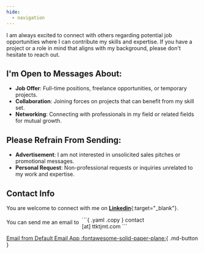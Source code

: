 ```yaml
---
hide:
  - navigation
---
```


I am always excited to connect with others regarding potential job opportunities where I can contribute my skills and expertise. If you have a project or a role in mind that aligns with my background, please don't hesitate to reach out.

## I'm Open to Messages About:
* **Job Offer**: Full-time positions, freelance opportunities, or temporary projects.
* **Collaboration**: Joining forces on projects that can benefit from my skill set.
* **Networking**: Connecting with professionals in my field or related fields for mutual growth.

## Please Refrain From Sending:
* **Advertisement**: I am not interested in unsolicited sales pitches or promotional messages.
* **Personal Request**: Non-professional requests or inquiries unrelated to my work and expertise.


## Contact Info
You are welcome to connect with me on [**Linkedin**](https://www.linkedin.com/in/tatsukitsujimoto){:target="_blank"}.

<span class="before-email" style="margin-right: 0.5rem; padding-top: 0.4rem;">
  You can send me an email to
</span>
<style>
  @media screen and (min-width: 60rem) { /*the value 60rem is referenced from material for mkdocs when it hides table of contents*/
    .before-email {
      float: left;
    }
    .email-code-block {
      width: 24rem;
    }
  }
  @media screen and (max-width: 59.99rem) {
    .email-code-block {
      width: 13rem;
    }
  }
</style>

<div class="email-code-block">
  ```{ .yaml .copy }
  contact [at] ttktjmt.com
  ```
</div>
<script>
  window.onload = function() {
      var button = document.querySelector('.md-clipboard.md-icon');
      button.onclick = function() {
          navigator.clipboard.writeText('contact@ttktjmt.com');
          return false; // prevent the default click handler
      };
  };
</script>


[Email from Default Email App :fontawesome-solid-paper-plane:](mailto:contact@ttktjmt.com){ .md-button }
